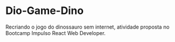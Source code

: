 # Dio-Game-Dino

Recriando o jogo do dinossauro sem internet, atividade proposta no Bootcamp Impulso React Web Developer.
